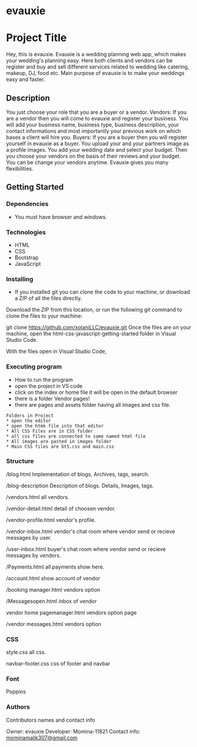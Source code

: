 # evauxie
# Project Title

Hey, this is evauxie.
Evauxie is a wedding planning web app, which makes your wedding's planning easy. Here both clients and vendors can be register and buy and sell different services related to wedding like catering, makeup, DJ, food etc.
Main purpose of evauxie is to make your weddings easy and faster.

## Description

You just choose your role that you are a buyer or a vendor. 
Vendors:
If you are a vendor then you will come to evauxie and register your business. You will add your business name, business type, business description, your contact informations and most importantly your previous work on which bases a client will hire you.
Buyers:
If you are a buyer then you will register yourself in evauxie as a buyer. You upload your and your partners image as a profile images. You add your wedding date and select your budget. Then you choose your vendors on the basis of their reviews and your budget.
You can be change your vendors anytime. Evauxie gives you many flexibilities.

## Getting Started

### Dependencies

* You must have browser and windows.

### Technologies

* HTML
* CSS
* Bootstrap
* JavaScript

### Installing

* If you installed git you can clone the code to your machine, or download a ZIP of all the files directly.

Download the ZIP from this location, or run the following git command to clone the files to your machine:

git clone https://github.com/xolaniLLC/evauxie.git
Once the files are on your machine, open the html-css-javascript-getting-started folder in Visual Studio Code.

With the files open in Visual Studio Code,

### Executing program

* How to run the program
* open the project in VS code
* click on the index or home file it will be open in the default browser
* there is a folder Vendor pages! 
* there are pages and assets folder having all images and css file.
```
Folders in Project
* open the editor
* open the htmk file into that editor
* All CSS Files are in CSS folder
* all css files are connected to same named html file
* All images are pasted in images folder
* Main CSS files are bt5.css and main.css
```
### Structure


/blog.html Implementation of blogs, Archives, tags, search.

/blog-description Description of blogs. Details, Images, tags.

/vendors.html all vendors. 

/vendor-detail.html detail of choosen vendor.

/vendor-profile.html vendor's profile.

/vendor-inbox.html vendor's chat room where vendor send or recieve messages by user.

/user-inbox.html   buyer's chat room where vendor send or recieve messages by vendors.

/Payments.html all payments show here.

/account.html show account of vendor

/booking manager.html vendors option

/Messagesopen.html inbox of vendor

vendor home pagemanager.html vendors option page

/vendor messages.html vendors option
### CSS

style.css all css.

navbar-footer.css css of footer and navbar

### Font
Poppins


### Authors

Contributors names and contact info

Owner: evauxie
Developer: Momina-11821
Contact info: mominamalik307@gmail.com

